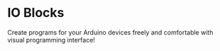 <div align="center">
  <img src="https://user-images.githubusercontent.com/52314985/197389220-af74f31e-89a6-437d-81ca-9c5ac0acf33c.png" alt="" />
</div>

<div align="center">
  <img src="https://img.shields.io/github/license/kyborq/io-blocks" alt="" />
  <img src="https://img.shields.io/github/last-commit/kyborq/io-blocks" alt="" />
  <img src="https://img.shields.io/github/stars/kyborq/io-blocks" alt="" />
  <img src="https://img.shields.io/github/issues/kyborq/io-blocks" alt="" />
</div>

# IO Blocks

Create programs for your Arduino devices freely and comfortable with visual programming interface!
